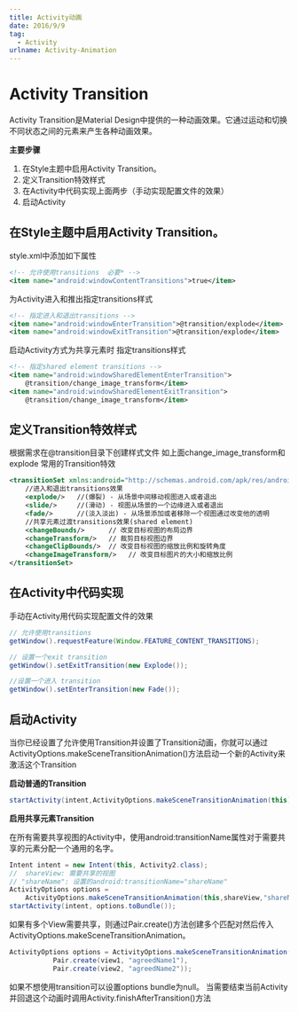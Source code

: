 ```yaml
---
title: Activity动画
date: 2016/9/9
tag:
  - Activity
urlname: Activity-Animation
---
```


# Activity Transition

Activity Transition是Material Design中提供的一种动画效果。它通过运动和切换不同状态之间的元素来产生各种动画效果。

**主要步骤**

1. 在Style主题中启用Activity Transition。
2. 定义Transition特效样式
3. 在Activity中代码实现上面两步（手动实现配置文件的效果）
4. 启动Activity

## 在Style主题中启用Activity Transition。

style.xml中添加如下属性

```xml
<!-- 允许使用transitions  必要* -->  
<item name="android:windowContentTransitions">true</item>
```

为Activity进入和推出指定transitions样式

```xml
<!-- 指定进入和退出transitions -->  
<item name="android:windowEnterTransition">@transition/explode</item>  
<item name="android:windowExitTransition">@transition/explode</item>
```

启动Activity方式为共享元素时 指定transitions样式

```xml
<!-- 指定shared element transitions -->  
<item name="android:windowSharedElementEnterTransition">  
    @transition/change_image_transform</item>  
<item name="android:windowSharedElementExitTransition">  
    @transition/change_image_transform</item>
```

## 定义Transition特效样式

根据需求在@transition目录下创建样式文件 如上面change_image_transform和explode 常用的Transition特效

```xml
<transitionSet xmlns:android="http://schemas.android.com/apk/res/android">
    //进入和退出transitions效果
    <explode/>   //(爆裂) - 从场景中间移动视图进入或者退出
    <slide/>     //(滑动) - 视图从场景的一个边缘进入或者退出
    <fade/>      //(淡入淡出) - 从场景添加或者移除一个视图通过改变他的透明
    //共享元素过渡transitions效果(shared element)
    <changeBounds/>      // 改变目标视图的布局边界
    <changeTransform/>   // 裁剪目标视图边界
    <changeClipBounds/>  // 改变目标视图的缩放比例和旋转角度
    <changeImageTransform/>   // 改变目标图片的大小和缩放比例
</transitionSet>
```

## 在Activity中代码实现

手动在Activity用代码实现配置文件的效果

```java
// 允许使用transitions  
getWindow().requestFeature(Window.FEATURE_CONTENT_TRANSITIONS);  

// 设置一个exit transition  
getWindow().setExitTransition(new Explode());  

//设置一个进入 transition
getWindow().setEnterTransition(new Fade());
```

## 启动Activity

当你已经设置了允许使用Transition并设置了Transition动画，你就可以通过ActivityOptions.makeSceneTransitionAnimation()方法启动一个新的Activity来激活这个Transition

**启动普通的Transition**

```java
startActivity(intent,ActivityOptions.makeSceneTransitionAnimation(this).toBundle());
```

**启用共享元素Transition**

在所有需要共享视图的Activity中，使用android:transitionName属性对于需要共享的元素分配一个通用的名字。

```java
Intent intent = new Intent(this, Activity2.class);  
//  shareView: 需要共享的视图  
// "shareName": 设置的android:transitionName="shareName"  
ActivityOptions options =
    ActivityOptions.makeSceneTransitionAnimation(this,shareView,"shareName");
startActivity(intent, options.toBundle());
```

如果有多个View需要共享，则通过Pair.create()方法创建多个匹配对然后传入ActivityOptions.makeSceneTransitionAnimation。

```java
ActivityOptions options = ActivityOptions.makeSceneTransitionAnimation(this,  
           Pair.create(view1, "agreedName1"),  
           Pair.create(view2, "agreedName2"));
```

如果不想使用transition可以设置options bundle为null。 当需要结束当前Activity并回退这个动画时调用Activity.finishAfterTransition()方法
